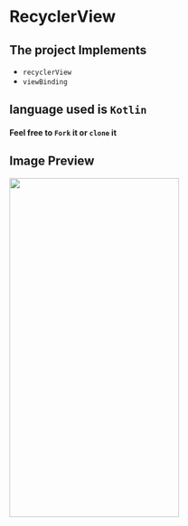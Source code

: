 # RecyclerView
 
## The project Implements
* `recyclerView`
* `viewBinding`

## language used is `Kotlin`
#### Feel free to `Fork` it or `clone` it

## Image Preview 

<img height = "600" width = "300px"  src= "https://user-images.githubusercontent.com/61431856/120241742-1afd5a80-c26c-11eb-8f24-3121c928d212.jpg" />
